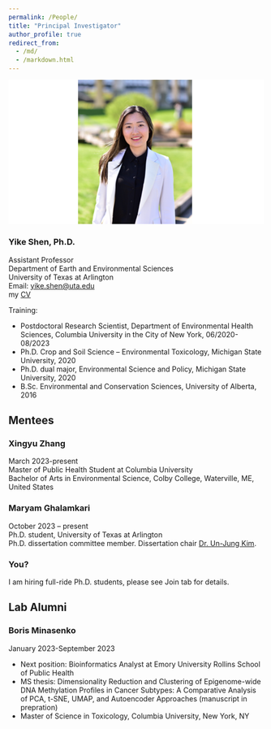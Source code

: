 ```yaml
---
permalink: /People/
title: "Principal Investigator"
author_profile: true
redirect_from: 
  - /md/
  - /markdown.html
---
```


![](webpeopleme.png)

### Yike Shen, Ph.D.
Assistant Professor \
Department of Earth and Environmental Sciences \
University of Texas at Arlington \
Email: yike.shen@uta.edu \
my [CV](https://github.com/YikeShen/Shen-Yike_CV/blob/master/CV_Shen%2CYike_122023.pdf) 

Training: 
* Postdoctoral Research Scientist, Department of Environmental Health Sciences, Columbia University in the City of New York, 06/2020-08/2023
* Ph.D. Crop and Soil Science – Environmental Toxicology, Michigan State University, 2020
* Ph.D. dual major, Environmental Science and Policy, Michigan State University, 2020
* B.Sc. Environmental and Conservation Sciences, University of Alberta, 2016

## Mentees

### Xingyu Zhang
March 2023-present \
Master of Public Health Student at Columbia University \
Bachelor of Arts in Environmental Science, Colby College, Waterville, ME, United States


### Maryam Ghalamkari
October 2023 – present \
Ph.D. student, University of Texas at Arlington \
Ph.D. dissertation committee member. Dissertation chair [Dr. Un-Jung Kim](https://www.uta.edu/academics/faculty/profile?username=kimu).


### You?
I am hiring full-ride Ph.D. students, please see Join tab for details. 

## Lab Alumni
### Boris Minasenko
January 2023-September 2023
- Next position: Bioinformatics Analyst at Emory University Rollins School of Public Health
- MS thesis: Dimensionality Reduction and Clustering of Epigenome-wide DNA Methylation Profiles in Cancer Subtypes: A Comparative Analysis of PCA, t-SNE, UMAP, and Autoencoder Approaches (manuscript in prepration)
- Master of Science in Toxicology, Columbia University, New York, NY





